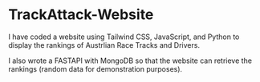 # TrackAttack-Website

I have coded a website using Tailwind CSS, JavaScript, and Python to display the rankings of Austrlian Race Tracks and Drivers.

I also wrote a FASTAPI with MongoDB so that the website can retrieve the rankings (random data for demonstration purposes).